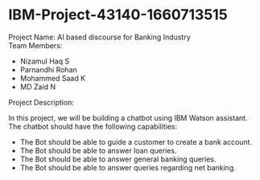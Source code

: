 # IBM-Project-43140-1660713515
Project Name: AI based discourse for Banking Industry
<br>Team Members:</br> 
<ul>
<li>Nizamul Haq S</li>
<li>Parnandhi Rohan</li>
<li>Mohammed Saad K</li>
<li>MD Zaid N</li>
</ul>
Project Description:

In this project, we will be building a chatbot using IBM Watson assistant. The chatbot should have the following capabilities:
<ul>
<li>The Bot should be able to guide a customer to create a bank account.</li>
<li>The Bot should be able to answer loan queries.</li>
<li>The Bot should be able to answer general banking queries.</li>
<li>The Bot should be able to answer queries regarding net banking.</li>
</ul>
